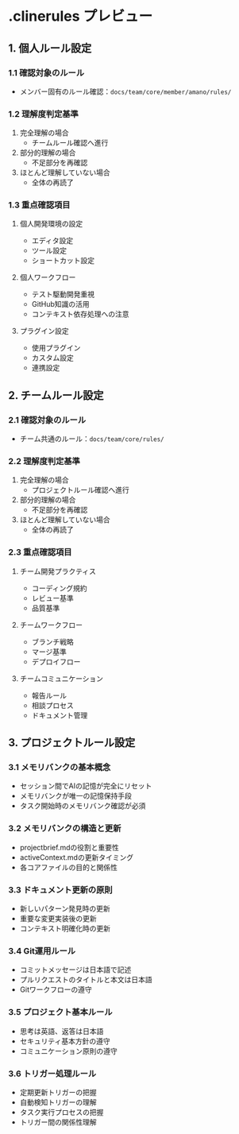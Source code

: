# .clinerules プレビュー

## 1. 個人ルール設定

### 1.1 確認対象のルール
- メンバー固有のルール確認：`docs/team/core/member/amano/rules/`

### 1.2 理解度判定基準
1. 完全理解の場合
   - チームルール確認へ進行
2. 部分的理解の場合
   - 不足部分を再確認
3. ほとんど理解していない場合
   - 全体の再読了

### 1.3 重点確認項目
1. 個人開発環境の設定
   - エディタ設定
   - ツール設定
   - ショートカット設定

2. 個人ワークフロー
   - テスト駆動開発重視
   - GitHub知識の活用
   - コンテキスト依存処理への注意

3. プラグイン設定
   - 使用プラグイン
   - カスタム設定
   - 連携設定

## 2. チームルール設定

### 2.1 確認対象のルール
- チーム共通のルール：`docs/team/core/rules/`

### 2.2 理解度判定基準
1. 完全理解の場合
   - プロジェクトルール確認へ進行
2. 部分的理解の場合
   - 不足部分を再確認
3. ほとんど理解していない場合
   - 全体の再読了

### 2.3 重点確認項目
1. チーム開発プラクティス
   - コーディング規約
   - レビュー基準
   - 品質基準

2. チームワークフロー
   - ブランチ戦略
   - マージ基準
   - デプロイフロー

3. チームコミュニケーション
   - 報告ルール
   - 相談プロセス
   - ドキュメント管理

## 3. プロジェクトルール設定

### 3.1 メモリバンクの基本概念
- セッション間でAIの記憶が完全にリセット
- メモリバンクが唯一の記憶保持手段
- タスク開始時のメモリバンク確認が必須

### 3.2 メモリバンクの構造と更新
- projectbrief.mdの役割と重要性
- activeContext.mdの更新タイミング
- 各コアファイルの目的と関係性

### 3.3 ドキュメント更新の原則
- 新しいパターン発見時の更新
- 重要な変更実装後の更新
- コンテキスト明確化時の更新

### 3.4 Git運用ルール
- コミットメッセージは日本語で記述
- プルリクエストのタイトルと本文は日本語
- Gitワークフローの遵守

### 3.5 プロジェクト基本ルール
- 思考は英語、返答は日本語
- セキュリティ基本方針の遵守
- コミュニケーション原則の遵守

### 3.6 トリガー処理ルール
- 定期更新トリガーの把握
- 自動検知トリガーの理解
- タスク実行プロセスの把握
- トリガー間の関係性理解